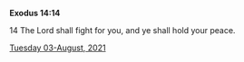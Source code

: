 **Exodus 14:14**

14 The Lord shall fight for you, and ye shall hold your peace.

[Tuesday 03-August, 2021](https://t.me/s/daily_scripture)
